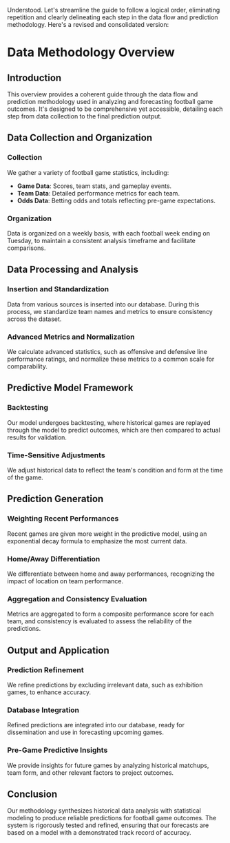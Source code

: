 Understood. Let's streamline the guide to follow a logical order, eliminating repetition and clearly delineating each step in the data flow and prediction methodology. Here's a revised and consolidated version:

# Data Methodology Overview

## Introduction

This overview provides a coherent guide through the data flow and prediction methodology used in analyzing and forecasting football game outcomes. It's designed to be comprehensive yet accessible, detailing each step from data collection to the final prediction output.

## Data Collection and Organization

### Collection

We gather a variety of football game statistics, including:

- **Game Data**: Scores, team stats, and gameplay events.
- **Team Data**: Detailed performance metrics for each team.
- **Odds Data**: Betting odds and totals reflecting pre-game expectations.

### Organization

Data is organized on a weekly basis, with each football week ending on Tuesday, to maintain a consistent analysis timeframe and facilitate comparisons.

## Data Processing and Analysis

### Insertion and Standardization

Data from various sources is inserted into our database. During this process, we standardize team names and metrics to ensure consistency across the dataset.

### Advanced Metrics and Normalization

We calculate advanced statistics, such as offensive and defensive line performance ratings, and normalize these metrics to a common scale for comparability.

## Predictive Model Framework

### Backtesting

Our model undergoes backtesting, where historical games are replayed through the model to predict outcomes, which are then compared to actual results for validation.

### Time-Sensitive Adjustments

We adjust historical data to reflect the team's condition and form at the time of the game.

## Prediction Generation

### Weighting Recent Performances

Recent games are given more weight in the predictive model, using an exponential decay formula to emphasize the most current data.

### Home/Away Differentiation

We differentiate between home and away performances, recognizing the impact of location on team performance.

### Aggregation and Consistency Evaluation

Metrics are aggregated to form a composite performance score for each team, and consistency is evaluated to assess the reliability of the predictions.

## Output and Application

### Prediction Refinement

We refine predictions by excluding irrelevant data, such as exhibition games, to enhance accuracy.

### Database Integration

Refined predictions are integrated into our database, ready for dissemination and use in forecasting upcoming games.

### Pre-Game Predictive Insights

We provide insights for future games by analyzing historical matchups, team form, and other relevant factors to project outcomes.

## Conclusion

Our methodology synthesizes historical data analysis with statistical modeling to produce reliable predictions for football game outcomes. The system is rigorously tested and refined, ensuring that our forecasts are based on a model with a demonstrated track record of accuracy.